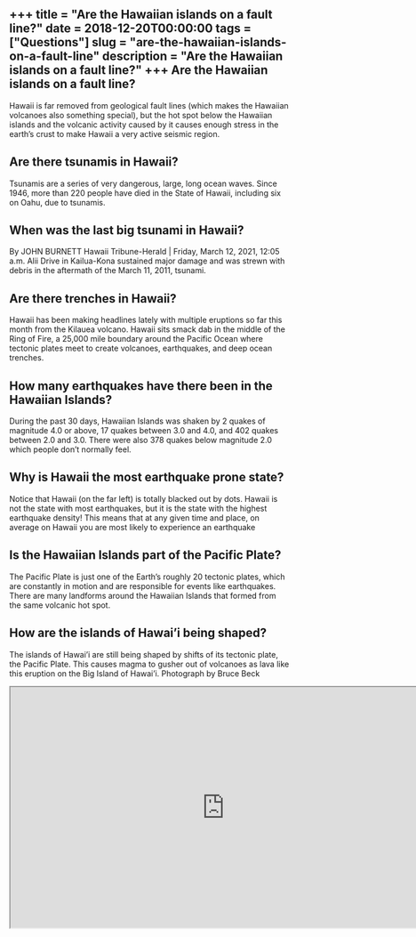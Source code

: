 +++
title = "Are the Hawaiian islands on a fault line?"
date = 2018-12-20T00:00:00
tags = ["Questions"]
slug = "are-the-hawaiian-islands-on-a-fault-line"
description = "Are the Hawaiian islands on a fault line?"
+++
Are the Hawaiian islands on a fault line?
-----------------------------------------

Hawaii is far removed from geological fault lines (which makes the Hawaiian volcanoes also something special), but the hot spot below the Hawaiian islands and the volcanic activity caused by it causes enough stress in the earth’s crust to make Hawaii a very active seismic region.

Are there tsunamis in Hawaii?
-----------------------------

Tsunamis are a series of very dangerous, large, long ocean waves. Since 1946, more than 220 people have died in the State of Hawaii, including six on Oahu, due to tsunamis.

When was the last big tsunami in Hawaii?
----------------------------------------

By JOHN BURNETT Hawaii Tribune-Herald | Friday, March 12, 2021, 12:05 a.m. Alii Drive in Kailua-Kona sustained major damage and was strewn with debris in the aftermath of the March 11, 2011, tsunami.

Are there trenches in Hawaii?
-----------------------------

Hawaii has been making headlines lately with multiple eruptions so far this month from the Kilauea volcano. Hawaii sits smack dab in the middle of the Ring of Fire, a 25,000 mile boundary around the Pacific Ocean where tectonic plates meet to create volcanoes, earthquakes, and deep ocean trenches.

How many earthquakes have there been in the Hawaiian Islands?
-------------------------------------------------------------

During the past 30 days, Hawaiian Islands was shaken by 2 quakes of magnitude 4.0 or above, 17 quakes between 3.0 and 4.0, and 402 quakes between 2.0 and 3.0. There were also 378 quakes below magnitude 2.0 which people don’t normally feel.

Why is Hawaii the most earthquake prone state?
----------------------------------------------

Notice that Hawaii (on the far left) is totally blacked out by dots. Hawaii is not the state with most earthquakes, but it is the state with the highest earthquake density! This means that at any given time and place, on average on Hawaii you are most likely to experience an earthquake

Is the Hawaiian Islands part of the Pacific Plate?
--------------------------------------------------

The Pacific Plate is just one of the Earth’s roughly 20 tectonic plates, which are constantly in motion and are responsible for events like earthquakes. There are many landforms around the Hawaiian Islands that formed from the same volcanic hot spot.

How are the islands of Hawai’i being shaped?
--------------------------------------------

The islands of Hawai’i are still being shaped by shifts of its tectonic plate, the Pacific Plate. This causes magma to gusher out of volcanoes as lava like this eruption on the Big Island of Hawai’i. Photograph by Bruce Beck

<iframe allow="accelerometer; autoplay; clipboard-write; encrypted-media; gyroscope; picture-in-picture" allowfullscreen="" class="__youtube_prefs__  epyt-is-override  no-lazyload" data-no-lazy="1" data-origheight="433" data-origwidth="770" data-skipgform_ajax_framebjll="" height="433" id="_ytid_73703" loading="lazy" src="https://www.youtube.com/embed/H0bnaV35Sno?enablejsapi=1&autoplay=0&cc_load_policy=0&cc_lang_pref=&iv_load_policy=1&loop=0&modestbranding=0&rel=1&fs=1&playsinline=0&autohide=2&theme=dark&color=red&controls=1&" title="YouTube player" width="770"></iframe>